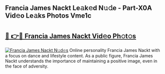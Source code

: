 ## Francia James Nackt Le𝚊k𝚎d N𝚞𝚍e - Part-X0A Vid𝚎o Le𝚊ks Photos Vme1c

# <h2><a href="http://fb817vy.evod.top/?m=Francia+James+Nackt">🔗 👉🔴 Francia James Nackt Vid𝚎o Ph𝚘t𝚘s</a></h2>

[![Francia James Nackt N𝚞d𝚎s](https://i.imgur.com/8V9OHl7.gif)](http://fb817vy.evod.top/?m=Francia+James+Nackt)
Online personality Francia James Nackt with a focus on dance and lifestyle content. As a public figure, Francia James Nackt understands the importance of maintaining a positive image, even in the face of adversity. 
